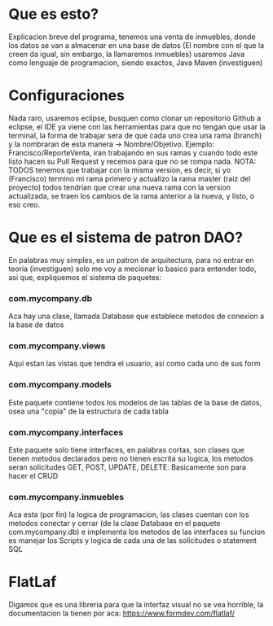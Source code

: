 <h1>Que es esto?</h1>

Explicacion breve del programa, tenemos una venta de inmuebles, donde los datos se van a almacenar en una base de datos (El nombre con el que la creen da igual, sin embargo, la llamaremos inmuebles)
usaremos Java como lenguaje de programacion, siendo exactos, Java Maven (investiguen) <br>

<h1>Configuraciones</h1>

Nada raro, usaremos eclipse, busquen como clonar un repositorio Github a eclipse, el IDE ya viene con las herramientas para que no tengan que usar la terminal, la forma de trabajar sera de que cada uno
crea una rama (branch) y la nombraran de esta manera -> Nombre/Objetivo. Ejemplo: Francisco/ReporteVenta, iran trabajando en sus ramas y cuando todo este listo hacen su Pull Request y recemos para que no se
rompa nada. NOTA: TODOS tenemos que trabajar con la misma version, es decir, si yo (Francisco) termino mi rama primero y actualizo la rama master (raiz del proyecto) todos tendrian que crear una nueva rama
con la version actualizada, se traen los cambios de la rama anterior a la nueva, y listo, o eso creo.

<h1>Que es el sistema de patron DAO?</h1>

En palabras muy simples, es un patron de arquitectura, para no entrar en teoria (investiguen) solo me voy a mecionar lo basico para entender todo, asi que, expliquemos el sistema de paquetes:

<h3>com.mycompany.db</h3>

Aca hay una clase, llamada Database que establece metodos de conexion a la base de datos

<h3>com.mycompany.views</h3>

Aqui estan las vistas que tendra el usuario, asi como cada uno de sus form

<h3>com.mycompany.models</h3>

Este paquete contiene todos los modelos de las tablas de la base de datos, osea una "copia" de la estructura de cada tabla

<h3>com.mycompany.interfaces</h3>

Este paquete solo tiene interfaces, en palabras cortas, son clases que tienen metodos declarados pero no tienen escrita su logica, los metodos seran solicitudes GET, POST, UPDATE, DELETE. Basicamente
son para hacer el CRUD

<h3>com.mycompany.inmuebles</h3>

Aca esta (por fin) la logica de programacion, las clases cuentan con los metodos conectar y cerrar (de la clase Database en el paquete com.mycompany.db) e implementa los metodos de las interfaces
su funcion es manejar los Scripts y logica de cada una de las solicitudes o statement SQL

<h1>FlatLaf</h1>

Digamos que es una libreria para que la interfaz visual no se vea horrible, la documentacion la tienen por aca: https://www.formdev.com/flatlaf/
